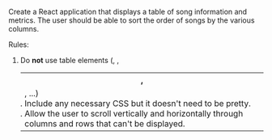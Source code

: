 Create a React application that displays a table of song information and metrics. The user should be able to sort the order of songs by the various columns.

Rules:

1. Do **not** use table elements (<table>, <th>, <tr>, <td>, ...)
2. Include any necessary CSS  but it doesn't need to be pretty.
3. Allow the user to scroll vertically and horizontally through columns and rows that can't be displayed.